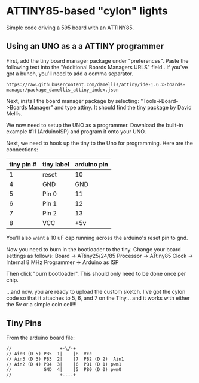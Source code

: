 # ATTINY85-based "cylon" lights
Simple code driving a 595 board with an ATTINY85.

## Using an UNO as a a ATTINY programmer
First, add the tiny board manager package under "preferences".  Paste the following text into the "Additional Boards Managers 
URLS" field...if you've got a bunch, you'll need to add a comma separator.
```
https://raw.githubusercontent.com/damellis/attiny/ide-1.6.x-boards-manager/package_damellis_attiny_index.json
```

Next, install the board manager package by selecting:  "Tools->Board->Boards Manager" and type attiny.  It should find the 
tiny package by David Mellis.

We now need to setup the UNO as a programmer.  Download the built-in example #11 (ArduinoISP) and program it onto your UNO.

Next, we need to hook up the tiny to the Uno for programming.  Here are the connections:

| tiny pin # | tiny label | arduino pin |
|------------|------------|-------------|
| 1 | reset | 10 |
| 4 | GND   | GND |
| 5 | Pin 0 | 11 |
| 6 | Pin 1 | 12 |
| 7 | Pin 2 | 13 |
| 8 | VCC | +5v |

You'll also want a 10 uF cap running across the arduino's reset pin to gnd.

Now you need to burn in the bootloader to the tiny.  Change your board settings as follows:
Board -> ATtiny25/24/85
Processor -> ATtiny85
Clock -> Internal 8 MHz
Programmer -> Arduino as ISP

Then click "burn bootloader".  This should only need to be done once per chip.

...and now, you are ready to upload the custom sketch.  I've got the cylon code so that it attaches to 5, 6, and 7 on the Tiny...
and it works with either the 5v or a simple coin cell!!!

## Tiny Pins
From the arduino board file:
```
//                  +-\/-+
// Ain0 (D 5) PB5  1|    |8  Vcc
// Ain3 (D 3) PB3  2|    |7  PB2 (D 2)  Ain1
// Ain2 (D 4) PB4  3|    |6  PB1 (D 1) pwm1
//            GND  4|    |5  PB0 (D 0) pwm0
//                  +----+
```
